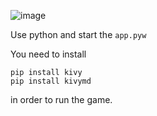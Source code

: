 ![image](https://github.com/user-attachments/assets/e09b8efe-ef76-46ff-a985-c6cbabb894ab)

Use python and start the `app.pyw`

You need to install
```
pip install kivy
pip install kivymd
```
in order to run the game.
